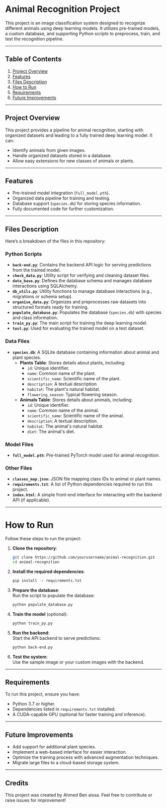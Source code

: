 # Animal Recognition Project

This project is an image classification system designed to recognize different animals using deep learning models. It utilizes pre-trained models, a custom database, and supporting Python scripts to preprocess, train, and test the recognition pipeline.

---

## Table of Contents
1. [Project Overview](#project-overview)
2. [Features](#features)
3. [Files Description](#files-description)
4. [How to Run](#how-to-run)
5. [Requirements](#requirements)
6. [Future Improvements](#future-improvements)

---

## Project Overview

This project provides a pipeline for animal recognition, starting with organized datasets and leading to a fully trained deep learning model. It can:
- Identify animals from given images.
- Handle organized datasets stored in a database.
- Allow easy extensions for new classes of animals or plants.

---

## Features

- Pre-trained model integration (`full_model.pth`).
- Organized data pipeline for training and testing.
- Database support (`species.db`) for storing species information.
- Fully documented code for further customization.

---

## Files Description

Here’s a breakdown of the files in this repository:

### Python Scripts
- **`back-end.py`**: Contains the backend API logic for serving predictions from the trained model.
- **`check_data.py`**: Utility script for verifying and cleaning dataset files.
- **`data_base.py`**: Defines the database schema and manages database interactions using SQLAlchemy.
- **`db_utils.py`**: Utility functions to manage database interactions (e.g., migrations or schema setup).
- **`organise_data.py`**: Organizes and preprocesses raw datasets into structured formats ready for training.
- **`populate_database.py`**: Populates the database (`species.db`) with species and class information.
- **`train_py.py`**: The main script for training the deep learning model.
- **`test.py`**: Used for evaluating the trained model on a test dataset.

### Data Files
- **`species.db`**: A SQLite database containing information about animal and plant species.
   - **Plants Table**: Stores details about plants, including:
     - `id`: Unique identifier.
     - `name`: Common name of the plant.
     - `scientific_name`: Scientific name of the plant.
     - `description`: A textual description.
     - `habitat`: The plant's natural habitat.
     - `flowering_season`: Typical flowering season.
   - **Animals Table**: Stores details about animals, including:
     - `id`: Unique identifier.
     - `name`: Common name of the animal.
     - `scientific_name`: Scientific name of the animal.
     - `description`: A textual description.
     - `habitat`: The animal's natural habitat.
     - `diet`: The animal's diet.

### Model Files
- **`full_model.pth`**: Pre-trained PyTorch model used for animal recognition.

### Other Files
- **`classes_map.json`**: JSON file mapping class IDs to animal or plant names.
- **`requirements.txt`**: A list of Python dependencies required to run this project.
- **`index.html`**: A simple front-end interface for interacting with the backend API (if applicable).

---

# How to Run

Follow these steps to run the project:

1. **Clone the repository**:

   ```bash
   git clone https://github.com/yourusername/animal-recognition.git
   cd animal-recognition
   ```

2. **Install the required dependencies**:

   ```bash
   pip install -r requirements.txt
   ```

3. **Prepare the database**:  
   Run the script to populate the database:

   ```bash
   python populate_database.py
   ```

4. **Train the model** (optional):

   ```bash
   python train_py.py
   ```

5. **Run the backend**:  
   Start the API backend to serve predictions:

   ```bash
   python back-end.py
   ```

6. **Test the system**:  
   Use the sample image or your custom images with the backend.

---

## Requirements

To run this project, ensure you have:
- Python 3.7 or higher.
- Dependencies listed in `requirements.txt` installed.
- A CUDA-capable GPU (optional for faster training and inference).

---

## Future Improvements

- Add support for additional plant species.
- Implement a web-based interface for easier interaction.
- Optimize the training process with advanced augmentation techniques.
- Migrate large files to a cloud-based storage system.

---

## Credits

This project was created by Ahmed Ben aissa. Feel free to contribute or raise issues for improvement!

   
